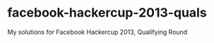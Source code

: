 facebook-hackercup-2013-quals
=============================

My solutions for Facebook Hackercup 2013, Qualifying Round